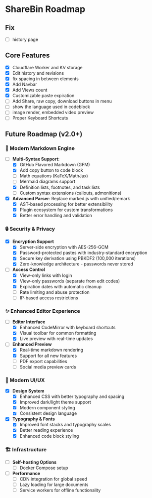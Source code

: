 # ShareBin Roadmap
## Fix
- [ ] history page 

## Core Features
- [x] Cloudflare Worker and KV storage
- [x] Edit history and revisions
- [x] fix spacing in between elements
- [x] Add Navbar
- [x] Add Views count
- [x] Customizable paste expiration
- [ ] Add Share, raw copy, download buttons in menu
- [ ] show the language used in codeblock 
- [ ] image render, embedded video preview
- [ ] Proper Keyboard Shortcuts

## Future Roadmap (v2.0+)

### 🚀 Modern Markdown Engine
- [ ] **Multi-Syntax Support**:
  - [x] GitHub Flavored Markdown (GFM)
  - [x] Add copy button to code block
  - [ ] Math equations (KaTeX/MathJax)
  - [ ] Mermaid diagrams support
  - [x] Definition lists, footnotes, and task lists
  - [ ] Custom syntax extensions (callouts, admonitions)
- [x] **Advanced Parser**: Replace marked.js with unified/remark
  - [x] AST-based processing for better extensibility
  - [x] Plugin ecosystem for custom transformations
  - [x] Better error handling and validation

### 🔒 Security & Privacy
- [x] **Encryption Support**
  - [x] Server-side encryption with AES-256-GCM
  - [x] Password-protected pastes with industry-standard encryption
  - [x] Secure key derivation using PBKDF2 (100,000 iterations)
  - [x] Zero-knowledge architecture - passwords never stored
- [ ] **Access Control**
  - [x] View-only links with login
  - [x] View-only passwords (separate from edit codes)
  - [x] Expiration dates with automatic cleanup
  - [ ] Rate limiting and abuse protection
  - [ ] IP-based access restrictions

### ✨ Enhanced Editor Experience
- [ ] **Editor Interface**
  - [x] Enhanced CodeMirror with keyboard shortcuts
  - [x] Visual toolbar for common formatting
  - [x] Live preview with real-time updates
- [ ] **Enhanced Preview**
  - [x] Real-time markdown rendering
  - [x] Support for all new features
  - [ ] PDF export capabilities
  - [ ] Social media preview cards

### 🎨 Modern UI/UX
- [x] **Design System**
  - [x] Enhanced CSS with better typography and spacing
  - [x] Improved dark/light theme support
  - [x] Modern component styling
  - [x] Consistent design language
- [x] **Typography & Fonts**
  - [x] Improved font stacks and typography scales
  - [x] Better reading experience
  - [x] Enhanced code block styling

### 🏗️ Infrastructure
- [ ] **Self-hosting Options**
  - [ ] Docker Compose setup
- [ ] **Performance**
  - [ ] CDN integration for global speed
  - [ ] Lazy loading for large documents
  - [ ] Service workers for offline functionality